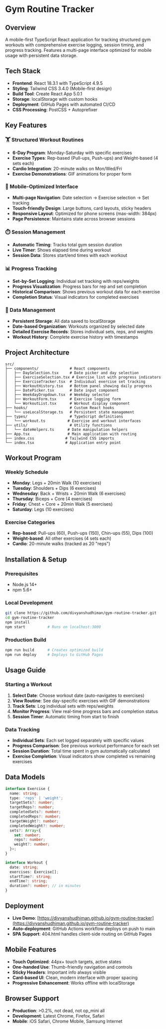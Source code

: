 # Gym Routine Tracker

## Overview
A mobile-first TypeScript React application for tracking structured gym workouts with comprehensive exercise logging, session timing, and progress tracking. Features a multi-page interface optimized for mobile usage with persistent data storage.

## Tech Stack
- **Frontend**: React 18.3.1 with TypeScript 4.9.5
- **Styling**: Tailwind CSS 3.4.0 (Mobile-first design)
- **Build Tool**: Create React App 5.0.1
- **Storage**: localStorage with custom hooks
- **Deployment**: GitHub Pages with automated CI/CD
- **CSS Processing**: PostCSS + Autoprefixer

## Key Features

### 🏋️ Structured Workout Routines
- **6-Day Program**: Monday-Saturday with specific exercises
- **Exercise Types**: Rep-based (Pull-ups, Push-ups) and Weight-based (4 sets each)
- **Cardio Integration**: 20-minute walks on Mon/Wed/Fri
- **Exercise Demonstrations**: GIF animations for proper form

### 📱 Mobile-Optimized Interface
- **Multi-page Navigation**: Date selection → Exercise selection → Set tracking
- **Touch-friendly Design**: Large buttons, card layouts, sticky headers
- **Responsive Layout**: Optimized for phone screens (max-width: 384px)
- **Page Persistence**: Maintains state across browser sessions

### ⏱️ Session Management
- **Automatic Timing**: Tracks total gym session duration
- **Live Timer**: Shows elapsed time during workout
- **Session Data**: Stores start/end times with each workout

### 📊 Progress Tracking
- **Set-by-Set Logging**: Individual set tracking with reps/weights
- **Progress Visualization**: Progress bars for rep and set completion
- **Historical Comparison**: Shows previous workout data for each exercise
- **Completion Status**: Visual indicators for completed exercises

### 💾 Data Management
- **Persistent Storage**: All data saved to localStorage
- **Date-based Organization**: Workouts organized by selected date
- **Detailed Exercise Records**: Stores individual sets, reps, and weights
- **Workout History**: Complete exercise history with timestamps

## Project Architecture

```
src/
├── components/              # React components
│   ├── DaySelection.tsx     # Date picker and day selection
│   ├── ExerciseSelection.tsx # Exercise list with progress indicators
│   ├── ExerciseTracker.tsx  # Individual exercise set tracking
│   ├── WorkoutHistory.tsx   # Bottom panel showing daily progress
│   ├── DatePicker.tsx       # Date input component
│   ├── WeekdayDropdown.tsx  # Weekday selector
│   ├── WorkoutForm.tsx      # Exercise logging form
│   └── WorkoutList.tsx      # Workout display component
├── hooks/                   # Custom React hooks
│   └── useLocalStorage.ts   # Persistent state management
├── types/                   # TypeScript definitions
│   └── workout.ts          # Exercise and workout interfaces
├── utils/                   # Utility functions
│   └── dateHelpers.ts      # Date manipulation helpers
├── App.tsx                 # Main application with routing
├── index.css              # Tailwind CSS imports
└── index.tsx              # Application entry point
```

## Workout Program

### Weekly Schedule
- **Monday**: Legs + 20min Walk (10 exercises)
- **Tuesday**: Shoulders + Dips (6 exercises)
- **Wednesday**: Back + Wrists + 20min Walk (6 exercises)
- **Thursday**: Biceps + Core (4 exercises)
- **Friday**: Chest + Core + 20min Walk (5 exercises)
- **Saturday**: Legs (10 exercises)

### Exercise Categories
- **Rep-based**: Pull-ups (60), Push-ups (150), Chin-ups (55), Dips (100)
- **Weight-based**: All other exercises (4 sets each)
- **Cardio**: 20-minute walks (tracked as 20 "reps")

## Installation & Setup

### Prerequisites
- Node.js 14+
- npm 5.6+

### Local Development
```bash
git clone https://github.com/divyanshudhiman/gym-routine-tracker.git
cd gym-routine-tracker
npm install
npm start          # Runs on localhost:3000
```

### Production Build
```bash
npm run build      # Creates optimized build
npm run deploy     # Deploys to GitHub Pages
```

## Usage Guide

### Starting a Workout
1. **Select Date**: Choose workout date (auto-navigates to exercises)
2. **View Routine**: See day-specific exercises with GIF demonstrations
3. **Track Sets**: Log individual sets with reps/weights
4. **Monitor Progress**: View real-time progress bars and completion status
5. **Session Timer**: Automatic timing from start to finish

### Data Tracking
- **Individual Sets**: Each set logged separately with specific values
- **Progress Comparison**: See previous workout performance for each set
- **Session Duration**: Total time spent in gym automatically calculated
- **Exercise Completion**: Visual indicators show completed vs remaining exercises

## Data Models

```typescript
interface Exercise {
  name: string;
  type: 'reps' | 'weight';
  targetSets?: number;
  targetReps?: number;
  completedSets?: number;
  completedReps?: number;
  targetWeight?: number;
  completedWeight?: number;
  sets?: Array<{
    set: number;
    reps?: number;
    weight?: number;
  }>;
}

interface Workout {
  date: string;
  exercises: Exercise[];
  startTime?: string;
  endTime?: string;
  duration?: number; // in minutes
}
```

## Deployment

- **Live Demo**: [https://divyanshudhiman.github.io/gym-routine-tracker](https://divyanshudhiman.github.io/gym-routine-tracker)
- **Auto-deployment**: GitHub Actions workflow deploys on push to main
- **SPA Support**: 404.html handles client-side routing on GitHub Pages

## Mobile Features

- **Touch Optimized**: 44px+ touch targets, active states
- **One-handed Use**: Thumb-friendly navigation and controls
- **Sticky Headers**: Important info always visible
- **Card-based UI**: Clean, modern interface with proper spacing
- **Progressive Enhancement**: Works offline with localStorage

## Browser Support

- **Production**: >0.2%, not dead, not op_mini all
- **Development**: Latest Chrome, Firefox, Safari
- **Mobile**: iOS Safari, Chrome Mobile, Samsung Internet